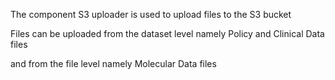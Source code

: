 The component S3 uploader is used
to upload files to the S3 bucket

Files can be uploaded from the dataset level namely
Policy and Clinical Data files

and from the file level namely
Molecular Data files